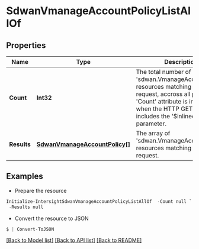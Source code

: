 # SdwanVmanageAccountPolicyListAllOf
## Properties

Name | Type | Description | Notes
------------ | ------------- | ------------- | -------------
**Count** | **Int32** | The total number of &#39;sdwan.VmanageAccountPolicy&#39; resources matching the request, accross all pages. The &#39;Count&#39; attribute is included when the HTTP GET request includes the &#39;$inlinecount&#39; parameter. | [optional] 
**Results** | [**SdwanVmanageAccountPolicy[]**](SdwanVmanageAccountPolicy.md) | The array of &#39;sdwan.VmanageAccountPolicy&#39; resources matching the request. | [optional] 

## Examples

- Prepare the resource
```powershell
Initialize-IntersightSdwanVmanageAccountPolicyListAllOf  -Count null `
 -Results null
```

- Convert the resource to JSON
```powershell
$ | Convert-ToJSON
```

[[Back to Model list]](../README.md#documentation-for-models) [[Back to API list]](../README.md#documentation-for-api-endpoints) [[Back to README]](../README.md)

